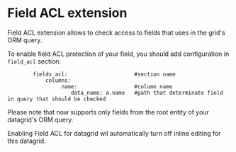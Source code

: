 Field ACL extension
===================

Field ACL extension allows to check access to fields that uses in the grid's ORM query.

To enable field ACL protection of your field, you should add configuration in `field_acl` section:

```
        fields_acl:                     #section name
            columns:
                 name:                  #column name
                    data_name: a.name   #path that determinate field in query that should be checked
```

Please note that now supports only fields from the root entity of your datagrid's ORM query.

Enabling Field ACL for datagrid wil automatically turn off inline editing for this datagrid.
